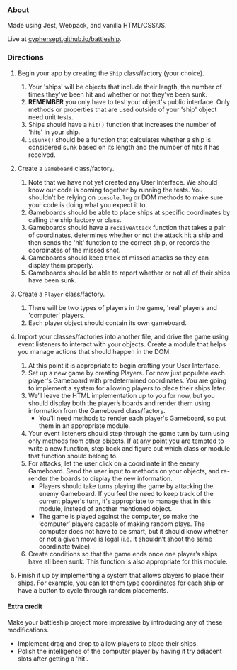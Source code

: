 ### About

Made using Jest, Webpack, and vanilla HTML/CSS/JS.

Live at [cyphersept.github.io/battleship]().

### Directions

1. Begin your app by creating the `Ship` class/factory (your choice).

   1. Your 'ships' will be objects that include their length, the number of times they've been hit and whether or not they've been sunk.
   2. **REMEMBER** you only have to test your object's public interface. Only methods or properties that are used outside of your 'ship' object need unit tests.
   3. Ships should have a `hit()` function that increases the number of 'hits' in your ship.
   4. `isSunk()` should be a function that calculates whether a ship is considered sunk based on its length and the number of hits it has received.

2. Create a `Gameboard` class/factory.

   1. Note that we have not yet created any User Interface. We should know our code is coming together by running the tests. You shouldn't be relying on `console.log` or DOM methods to make sure your code is doing what you expect it to.
   2. Gameboards should be able to place ships at specific coordinates by calling the ship factory or class.
   3. Gameboards should have a `receiveAttack` function that takes a pair of coordinates, determines whether or not the attack hit a ship and then sends the 'hit' function to the correct ship, or records the coordinates of the missed shot.
   4. Gameboards should keep track of missed attacks so they can display them properly.
   5. Gameboards should be able to report whether or not all of their ships have been sunk.

3. Create a `Player` class/factory.

   1. There will be two types of players in the game, 'real' players and 'computer' players.
   2. Each player object should contain its own gameboard.

4. Import your classes/factories into another file, and drive the game using event listeners to interact with your objects. Create a module that helps you manage actions that should happen in the DOM.

   1. At this point it is appropriate to begin crafting your User Interface.
   2. Set up a new game by creating Players. For now just populate each player's Gameboard with predetermined coordinates. You are going to implement a system for allowing players to place their ships later.
   3. We’ll leave the HTML implementation up to you for now, but you should display both the player’s boards and render them using information from the Gameboard class/factory.
      - You'll need methods to render each player's Gameboard, so put them in an appropriate module.
   4. Your event listeners should step through the game turn by turn using only methods from other objects. If at any point you are tempted to write a new function, step back and figure out which class or module that function should belong to.
   5. For attacks, let the user click on a coordinate in the enemy Gameboard. Send the user input to methods on your objects, and re-render the boards to display the new information.
      - Players should take turns playing the game by attacking the enemy Gameboard. If you feel the need to keep track of the current player's turn, it's appropriate to manage that in this module, instead of another mentioned object.
      - The game is played against the computer, so make the ‘computer’ players capable of making random plays. The computer does not have to be smart, but it should know whether or not a given move is legal (i.e. it shouldn’t shoot the same coordinate twice).
   6. Create conditions so that the game ends once one player’s ships have all been sunk. This function is also appropriate for this module.

5. Finish it up by implementing a system that allows players to place their ships. For example, you can let them type coordinates for each ship or have a button to cycle through random placements.

#### Extra credit

Make your battleship project more impressive by introducing any of these modifications.

- Implement drag and drop to allow players to place their ships.
- Polish the intelligence of the computer player by having it try adjacent slots after getting a 'hit'.
